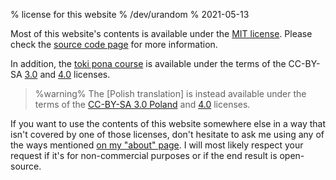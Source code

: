 % license for this website
% /dev/urandom
% 2021-05-13

Most of this website's contents is available under the [MIT
license](https://opensource.org/licenses/MIT). Please check the [source code
page](https://gitlab.com/dev_urandom/simple-site) for more information.

In addition, the [toki pona course](https://rnd.neocities.org/tokipona/) is available
under the terms of the CC-BY-SA
[3.0](https://creativecommons.org/licenses/by-sa/3.0/) and
[4.0](https://creativecommons.org/licenses/by-sa/4.0/) licenses.

> %warning%
> The [Polish translation] is instead available under the terms of the [CC-BY-SA
> 3.0 Poland](https://creativecommons.org/licenses/by-sa/3.0/pl/) and
> [4.0](https://creativecommons.org/licenses/by-sa/4.0/) licenses.

If you want to use the contents of this website somewhere else in a way that
isn't covered by one of those licenses, don't hesitate
to ask me using any of the ways mentioned [on my "about"
page](about_me.html#contacts). I will most likely respect your request if it's
for non-commercial purposes or if the end result is open-source.
